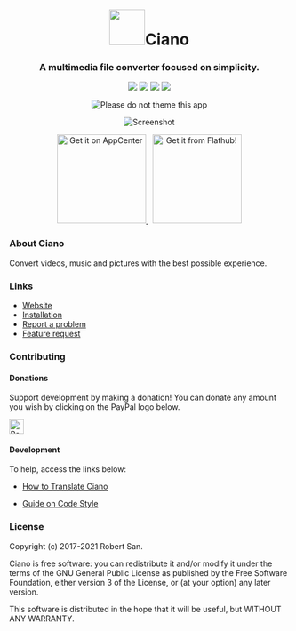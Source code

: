 <div align="center">
    <h1>
        <img width="64" height="64" src="https://raw.githubusercontent.com/robertsanseries/ciano/redesign/data/icons/com.github.robertsanseries.ciano.png">Ciano</h1>
  <h3 align="center">A multimedia file converter focused on simplicity.</h3>

<p align="center">   
    <img src="https://api.travis-ci.org/ciano/ciano.svg?branch=master">
    <img src="https://img.shields.io/badge/ciano-v0.2.4-79E0FA.svg">
    <img src="https://img.shields.io/badge/meson-v0.40-39207C.svg">
    <img src="https://img.shields.io/badge/License-GPLv3-B70000.svg">
</p>
    <p>
        <img src="https://camo.githubusercontent.com/8825442fc777159a1bf3e988de52aa52a19cc0bedbe48d4ae2ee90368f5ea5e7/68747470733a2f2f73746f707468656d696e676d792e6170702f62616467652e737667" alt="Please do not theme this app" data-canonical-src="https://stopthemingmy.app/badge.svg" style="max-width:100%;">
    </p>
</div>

<p align="center">
    <img src="https://raw.githubusercontent.com/robertsanseries/ciano/master/data/screenshot.png" alt="Screenshot">
</p>

<p align="center">
    <a href="https://appcenter.elementary.io/com.github.robertsanseries.ciano">
        <img src="https://appcenter.elementary.io/badge.svg" width="160px" alt="Get it on AppCenter">
    </a> &nbsp;
    <a href="https://flathub.org/apps/details/com.github.robertsanseries.ciano">
        <img src="https://flathub.org/assets/badges/flathub-badge-i-en.svg" width="160px" alt="Get it from Flathub!">
    </a>
</p>

### About Ciano

Convert videos, music and pictures with the best possible experience.

### Links

- [Website](https://robertsanseries.github.io/ciano)
- [Installation](https://github.com/robertsanseries/ciano/blob/redesign/INSTALL.md)
- [Report a problem](https://github.com/robertsanseries/ciano/issues/new?template=bug_report.md)
- [Feature request](https://github.com/robertsanseries/ciano/issues/new?template=feature_request.md)


### Contributing

#### Donations
 
Support development by making a donation! You can donate any amount you wish by clicking on the PayPal logo below.

  [<img src="https://www.paypalobjects.com/webstatic/en_US/i/buttons/PP_logo_h_200x51.png" height="26" alt="PayPal" />](https://www.paypal.com/cgi-bin/webscr?cmd=_s-xclick&hosted_button_id=S698J2TUEMT3C)

#### Development
To help, access the links below:

- [How to Translate Ciano](https://github.com/robertsanseries/ciano/wiki/Translate)

- [Guide on Code Style](https://github.com/robertsanseries/ciano/wiki/Guide-on-code-style)

### License

Copyright (c) 2017-2021 Robert San.

Ciano is free software: you can redistribute it and/or modify it under the terms of the GNU General Public License as published by the Free Software Foundation, either version 3 of the License, or (at your option) any later version.

This software is distributed in the hope that it will be useful, but WITHOUT ANY WARRANTY.
